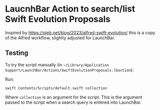 # LaucnhBar Action to search/list Swift Evolution Proposals

Inspired by https://oleb.net/blog/2023/alfred-swift-evolution/ this is a copy of the Alfred workflow, slighlty adjusted for LaunchBar.


## Testing


To try the script manually (in `~/Library/Application
Support/LaunchBar/Actions/SwiftEvolutionProposals.lbaction`):

Run:

```
swift Contents/Scripts/default.swift collection
```

Where `collection` is an argument for the script. 
This is the argument passed to the script when a search query is entered into LaunchBar.

